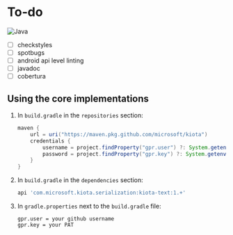 # To-do

![Java](https://github.com/microsoft/kiota/actions/workflows/serialization-java-text.yml/badge.svg)

- [ ] checkstyles
- [ ] spotbugs
- [ ] android api level linting
- [ ] javadoc
- [ ] cobertura

## Using the core implementations

1. In `build.gradle` in the `repositories` section:

    ```Groovy
    maven {
        url = uri("https://maven.pkg.github.com/microsoft/kiota")
        credentials {
            username = project.findProperty("gpr.user") ?: System.getenv("USERNAME")
            password = project.findProperty("gpr.key") ?: System.getenv("TOKEN")
        }
    }
    ```

1. In `build.gradle` in the `dependencies` section:

    ```Groovy
    api 'com.microsoft.kiota.serialization:kiota-text:1.+'
    ```

1. In `gradle.properties` next to the `build.gradle` file:

    ```Config
    gpr.user = your github username
    gpr.key = your PAT
    ```
